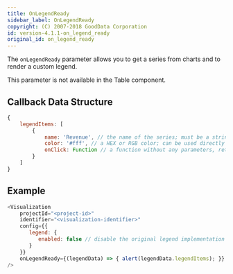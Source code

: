 ```yaml
---
title: OnLegendReady
sidebar_label: OnLegendReady
copyright: (C) 2007-2018 GoodData Corporation
id: version-4.1.1-on_legend_ready
original_id: on_legend_ready
---
```


The `onLegendReady` parameter allows you to get a series from charts and to render a custom legend.

This parameter is not available in the Table component.

## Callback Data Structure

```javascript
{
    legendItems: [
        {
            name: 'Revenue', // the name of the series; must be a string
            color: '#fff', // a HEX or RGB color; can be used directly in CSS
            onClick: Function // a function without any parameters, returns nothing; the trigger will toggle show/hide for the series in a visualization
        }
    ]
}
```

## Example

```javascript
<Visualization
    projectId="<project-id>"
    identifier="<visualization-identifier>"
    config={{
       legend: {
          enabled: false // disable the original legend implementation
       }
    }}
    onLegendReady={(legendData) => { alert(legendData.legendItems); }}
/>
```
